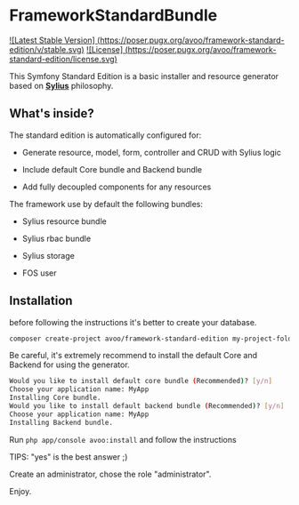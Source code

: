 FrameworkStandardBundle
=======================
[![Latest Stable Version]
(https://poser.pugx.org/avoo/framework-standard-edition/v/stable.svg)](https://packagist.org/packages/avoo/framework-standard-edition)
[![License]
(https://poser.pugx.org/avoo/framework-standard-edition/license.svg)](https://packagist.org/packages/avoo/framework-standard-edition)

This Symfony Standard Edition is a basic installer and resource generator based on [**Sylius**](http://sylius.org) philosophy.

What's inside?
--------------

The standard edition is automatically configured for:

  * Generate resource, model, form, controller and CRUD with Sylius logic
  
  * Include default Core bundle and Backend bundle

  * Add fully decoupled components for any resources


The framework use by default the following bundles:

  * Sylius resource bundle

  * Sylius rbac bundle

  * Sylius storage

  * FOS user


Installation
------------

before following the instructions it's better to create your database.

``` bash
composer create-project avoo/framework-standard-edition my-project-folder
```

Be careful, it's extremely recommend to install the default Core and Backend for using the generator.

``` bash
Would you like to install default core bundle (Recommended)? [y/n] 
Choose your application name: MyApp
Installing Core bundle.
Would you like to install default backend bundle (Recommended)? [y/n] 
Choose your application name: MyApp
Installing Backend bundle.
```

Run `php app/console avoo:install` and follow the instructions

TIPS: "yes" is the best answer ;)

Create an administrator, chose the role "administrator".

Enjoy.
